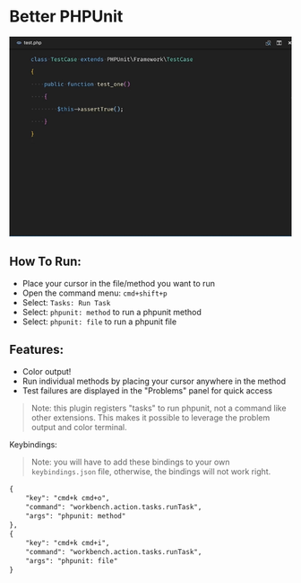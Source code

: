 # Better PHPUnit

![Demo GIF](demo.gif)

## How To Run:
- Place your cursor in the file/method you want to run
- Open the command menu: `cmd+shift+p`
- Select: `Tasks: Run Task`
- Select: `phpunit: method` to run a phpunit method
- Select: `phpunit: file` to run a phpunit file

## Features:
- Color output!
- Run individual methods by placing your cursor anywhere in the method
- Test failures are displayed in the "Problems" panel for quick access

> Note: this plugin registers "tasks" to run phpunit, not a command like other extensions. This makes it possible to leverage the problem output and color terminal.

Keybindings:
> Note: you will have to add these bindings to your own `keybindings.json` file, otherwise, the bindings will not work right.
```
{
    "key": "cmd+k cmd+o",
    "command": "workbench.action.tasks.runTask",
    "args": "phpunit: method"
},
{
    "key": "cmd+k cmd+i",
    "command": "workbench.action.tasks.runTask",
    "args": "phpunit: file"
}
```